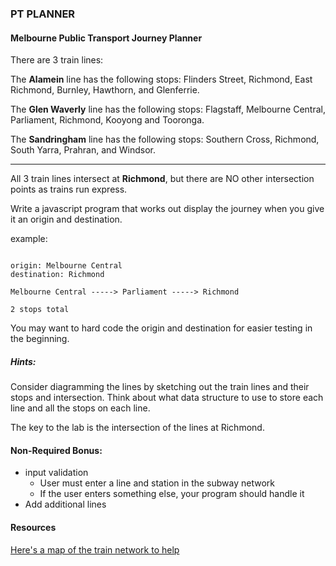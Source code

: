 ### PT PLANNER
#### Melbourne Public Transport Journey Planner

There are 3 train lines:

The **Alamein** line has the following stops: Flinders Street, Richmond, East Richmond, Burnley, Hawthorn, and Glenferrie.

The **Glen Waverly** line has the following stops: Flagstaff, Melbourne Central, Parliament, Richmond, Kooyong and Tooronga.

The **Sandringham** line has the following stops: Southern Cross, Richmond, South Yarra, Prahran, and Windsor.

---

All 3 train lines intersect at **Richmond**, but there are NO other intersection points as trains run express.

Write a javascript program that works out display the journey when you give it an origin and destination.

example:

```

origin: Melbourne Central
destination: Richmond

Melbourne Central -----> Parliament -----> Richmond

2 stops total
```

You may want to hard code the origin and destination for easier testing in the beginning.

##### Hints:

Consider diagramming the lines by sketching out the train lines and their stops and intersection.
Think about what data structure to use to store each line and all the stops on each line.

The key to the lab is the intersection of the lines at Richmond.

#### Non-Required Bonus:

* input validation
  - User must enter a line and station in the subway network
  - If the user enters something else, your program should handle it
* Add additional lines


#### Resources
[Here's a map of the train network to help](https://drive.google.com/a/generalassemb.ly/file/d/0Bx09n7UgX2HyaGswNVNWd3B0bEE/view?usp=sharing)
